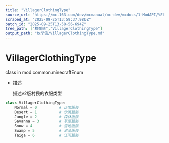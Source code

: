```yaml
---
title: "VillagerClothingType"
source_url: "https://mc.163.com/dev/mcmanual/mc-dev/mcdocs/1-ModAPI/%E6%9E%9A%E4%B8%BE%E5%80%BC/VillagerClothingType.html"
scraped_at: "2025-09-25T13:59:37.986Z"
batch_id: "2025-09-25T13-58-56-694Z"
tree_path: ["枚举值","VillagerClothingType"]
output_path: "枚举值/VillagerClothingType.md"
---
```


#  VillagerClothingType

class in mod.common.minecraftEnum

*   描述
    
    描述v2版村民的衣服类型
    

```python
class VillagerClothingType:
	Normal = 0  		# 正常服装
	Desert = 1  		# 沙漠服装
	Jungle = 2  		# 森林服装
	Savanna = 3  		# 草原服装
	Snow = 4 			# 雪地服装
	Swamp = 5  			# 沼泽服装
	Taiga = 6  			# 江河服装


```
